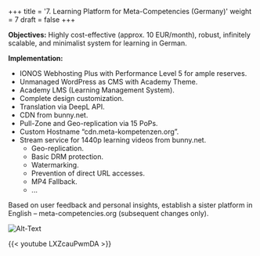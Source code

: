 +++
title = '7. Learning Platform for Meta-Competencies (Germany)'
weight = 7
draft = false
+++


**Objectives:** Highly cost-effective (approx. 10 EUR/month), robust, infinitely scalable, and minimalist system for learning in German.

**Implementation:**
- IONOS Webhosting Plus with Performance Level 5 for ample reserves.
- Unmanaged WordPress as CMS with Academy Theme.
- Academy LMS (Learning Management System).
- Complete design customization.
- Translation via DeepL API.
- CDN from bunny.net.
- Pull-Zone and Geo-replication via 15 PoPs.
- Custom Hostname “cdn.meta-kompetenzen.org”.
- Stream service for 1440p learning videos from bunny.net.
  - Geo-replication.
  - Basic DRM protection.
  - Watermarking.
  - Prevention of direct URL accesses.
  - MP4 Fallback.
  - ...

Based on user feedback and personal insights, establish a sister platform in English – meta-competencies.org (subsequent changes only).

![Alt-Text](/img/p7.1.jpg)  

{{< youtube LXZcauPwmDA >}}  
